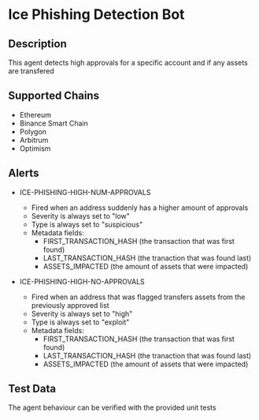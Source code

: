 # Ice Phishing Detection Bot

## Description

This agent detects high approvals for a specific account and if any assets are transfered

## Supported Chains

- Ethereum
- Binance Smart Chain
- Polygon
- Arbitrum
- Optimism

## Alerts

- ICE-PHISHING-HIGH-NUM-APPROVALS

  - Fired when an address suddenly has a higher amount of approvals
  - Severity is always set to "low"
  - Type is always set to "suspicious"
  - Metadata fields:
    - FIRST_TRANSACTION_HASH (the transaction that was first found)
    - LAST_TRANSACTION_HASH (the tranaction that was found last)
    - ASSETS_IMPACTED (the amount of assets that were impacted)

- ICE-PHISHING-HIGH-NO-APPROVALS
  - Fired when an address that was flagged transfers assets from the previously approved list
  - Severity is always set to "high"
  - Type is always set to "exploit"
  - Metadata fields:
    - FIRST_TRANSACTION_HASH (the transaction that was first found)
    - LAST_TRANSACTION_HASH (the tranaction that was found last)
    - ASSETS_IMPACTED (the amount of assets that were impacted)

## Test Data

The agent behaviour can be verified with the provided unit tests
